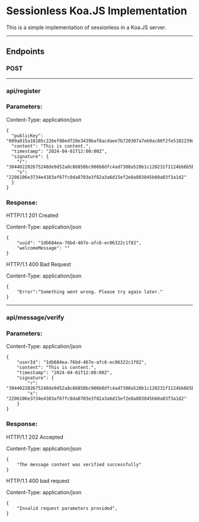 # Sessionless Koa.JS Implementation

This is a simple implementation of sessionless in a Koa.JS server.

---

## Endpoints

### POST

---

### api/register

### Parameters:

Content-Type: application/json

```
{
  "publicKey": "609a015a18105c226ef80ed728e3439baf8acdaee7b720307a7eb9ac80f2fe5102239dd9feab7fa7fc81f76d85c86d2c8d3c683d9dcffb0ca393be62041fac839a296cffee915606d42f316ac3c56c83",
  "content": "This is content.",
  "timestamp": "2024-04-01T12:00:00Z",
  "signature": {
    "r": "304402202675248de9d52a8c86850bc906b8dfc4ad7308a520b1c120231f1124bb6b5b4d",
    "s": "2206106e3734e4383af67fc8da8703e3f82a3a6d15ef2e8a883845b60a83f3a1d2"
  }
}

```

### Response:

HTTP/1.1 201 Created

Content-Type: application/json

```
{
    "uuid": "1db684ea-76bd-467e-afc6-ec06322c1f82",
    "welcomeMessage": ""
}
```

HTTP/1.1 400 Bad Request

Content-Type: application/json

```
{
    "Error":"Something went wrong. Please try again later."
}
```

---

### api/message/verify

### Parameters:

Content-Type: application/json

```
{
    "userId": "1db684ea-76bd-467e-afc6-ec06322c1f82",
    "content": "This is content.",
    "timestamp": "2024-04-01T12:00:00Z",
    "signature": {
        "r": "304402202675248de9d52a8c86850bc906b8dfc4ad7308a520b1c120231f1124bb6b5b4d",
        "s": "2206106e3734e4383af67fc8da8703e3f82a3a6d15ef2e8a883845b60a83f3a1d2"
    }
}
```

### Response:

HTTP/1.1 202 Accepted

Content-Type: application/json

```
{
    "The message content was verified successfully"
}
```

HTTP/1.1 400 bad request

Content-Type: application/json

```
{
    "Invalid request parameters provided",
}
```


